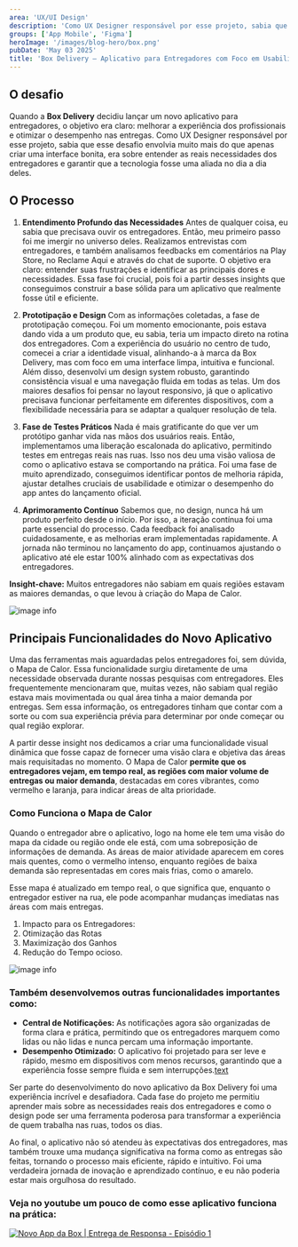 ```yaml
---
area: 'UX/UI Design'
description: 'Como UX Designer responsável por esse projeto, sabia que esse desafio envolvia muito mais do que apenas criar uma interface bonita, era sobre entender as reais necessidades dos entregadores e garantir que a tecnologia fosse uma aliada no dia a dia deles'
groups: ['App Mobile', 'Figma']
heroImage: '/images/blog-hero/box.png'
pubDate: 'May 03 2025'
title: 'Box Delivery – Aplicativo para Entregadores com Foco em Usabilidade e Performance'
---
```


## O desafio

Quando a <b>Box Delivery</b> decidiu lançar um novo aplicativo para entregadores, o objetivo era claro: melhorar a experiência dos profissionais e otimizar o desempenho nas entregas. Como UX Designer responsável por esse projeto, sabia que esse desafio envolvia muito mais do que apenas criar uma interface bonita, era sobre entender as reais necessidades dos entregadores e garantir que a tecnologia fosse uma aliada no dia a dia deles.

## O Processo

1. <B>Entendimento Profundo das Necessidades</B>
Antes de qualquer coisa, eu sabia que precisava ouvir os entregadores. Então, meu primeiro passo foi me imergir no universo deles. Realizamos entrevistas com entregadores, e também analisamos feedbacks em comentários na Play Store, no Reclame Aqui e através do chat de suporte. O objetivo era claro: entender suas frustrações e identificar as principais dores e necessidades.
Essa fase foi crucial, pois foi a partir desses insights que conseguimos construir a base sólida para um aplicativo que realmente fosse útil e eficiente.

2. <b>Prototipação e Design</b>
Com as informações coletadas, a fase de prototipação começou. Foi um momento emocionante, pois estava dando vida a um produto que, eu sabia, teria um impacto direto na rotina dos entregadores. Com a experiência do usuário no centro de tudo, comecei a criar a identidade visual, alinhando-a à marca da Box Delivery, mas com foco em uma interface limpa, intuitiva e funcional.
Além disso, desenvolvi um design system robusto, garantindo consistência visual e uma navegação fluida em todas as telas. Um dos maiores desafios foi pensar no layout responsivo, já que o aplicativo precisava funcionar perfeitamente em diferentes dispositivos, com a flexibilidade necessária para se adaptar a qualquer resolução de tela.

3. <b>Fase de Testes Práticos</b>
Nada é mais gratificante do que ver um protótipo ganhar vida nas mãos dos usuários reais. Então, implementamos uma liberação escalonada do aplicativo, permitindo testes em entregas reais nas ruas. Isso nos deu uma visão valiosa de como o aplicativo estava se comportando na prática.
Foi uma fase de muito aprendizado, conseguimos identificar pontos de melhoria rápida, ajustar detalhes cruciais de usabilidade e otimizar o desempenho do app antes do lançamento oficial.

4. <b>Aprimoramento Contínuo</b>
Sabemos que, no design, nunca há um produto perfeito desde o início. Por isso, a iteração contínua foi uma parte essencial do processo. Cada feedback foi analisado cuidadosamente, e as melhorias eram implementadas rapidamente. A jornada não terminou no lançamento do app, continuamos ajustando o aplicativo até ele estar 100% alinhado com as expectativas dos entregadores.

<b>Insight-chave:</b> Muitos entregadores não sabiam em quais regiões estavam as maiores demandas, o que levou à criação do Mapa de Calor.

![image info](/images/blog-posts/app-do-entregador/box-img-01.jpg)

## Principais Funcionalidades do Novo Aplicativo

Uma das ferramentas mais aguardadas pelos entregadores foi, sem dúvida, o Mapa de Calor. Essa funcionalidade surgiu diretamente de uma necessidade observada durante nossas pesquisas com entregadores. Eles frequentemente mencionaram que, muitas vezes, não sabiam qual região estava mais movimentada ou qual área tinha a maior demanda por entregas. Sem essa informação, os entregadores tinham que contar com a sorte ou com sua experiência prévia para determinar por onde começar ou qual região explorar.

A partir desse insight nos dedicamos a criar uma funcionalidade visual dinâmica que fosse capaz de fornecer uma visão clara e objetiva das áreas mais requisitadas no momento. O Mapa de Calor <b>permite que os entregadores vejam, em tempo real, as regiões com maior volume de entregas ou maior demanda</b>, destacadas em cores vibrantes, como vermelho e laranja, para indicar áreas de alta prioridade.

### Como Funciona o Mapa de Calor
Quando o entregador abre o aplicativo, logo na home ele tem uma visão do mapa da cidade ou região onde ele está, com uma sobreposição de informações de demanda. As áreas de maior atividade aparecem em cores mais quentes, como o vermelho intenso, enquanto regiões de baixa demanda são representadas em cores mais frias, como o amarelo.

Esse mapa é atualizado em tempo real, o que significa que, enquanto o entregador estiver na rua, ele pode acompanhar mudanças imediatas nas áreas com mais entregas.

1. Impacto para os Entregadores:
2. Otimização das Rotas
3. Maximização dos Ganhos
4. Redução do Tempo ocioso.

![image info](/images/blog-posts/app-do-entregador/box-img-02.png)

### Também desenvolvemos outras funcionalidades importantes como:
- <b>Central de Notificações:</b> As notificações agora são organizadas de forma clara e prática, permitindo que os entregadores marquem como lidas ou não lidas e nunca percam uma informação importante.
- <b>Desempenho Otimizado:</b> O aplicativo foi projetado para ser leve e rápido, mesmo em dispositivos com menos recursos, garantindo que a experiência fosse sempre fluida e sem interrupções.[text](vscode-file://vscode-app/Applications/Visual%20Studio%20Code.app/Contents/Resources/app/out/vs/code/electron-sandbox/workbench/workbench.html)

Ser parte do desenvolvimento do novo aplicativo da Box Delivery foi uma experiência incrível e desafiadora. Cada fase do projeto me permitiu aprender mais sobre as necessidades reais dos entregadores e como o design pode ser uma ferramenta poderosa para transformar a experiência de quem trabalha nas ruas, todos os dias.

Ao final, o aplicativo não só atendeu às expectativas dos entregadores, mas também trouxe uma mudança significativa na forma como as entregas são feitas, tornando o processo mais eficiente, rápido e intuitivo. Foi uma verdadeira jornada de inovação e aprendizado contínuo, e eu não poderia estar mais orgulhosa do resultado.

### Veja no youtube um pouco de como esse aplicativo funciona na prática:

[![Novo App da Box | Entrega de Responsa - Episódio 1](https://img.youtube.com/vi/M7j0A2dbwHg/0.jpg)](https://www.youtube.com/watch?v=M7j0A2dbwHg)

